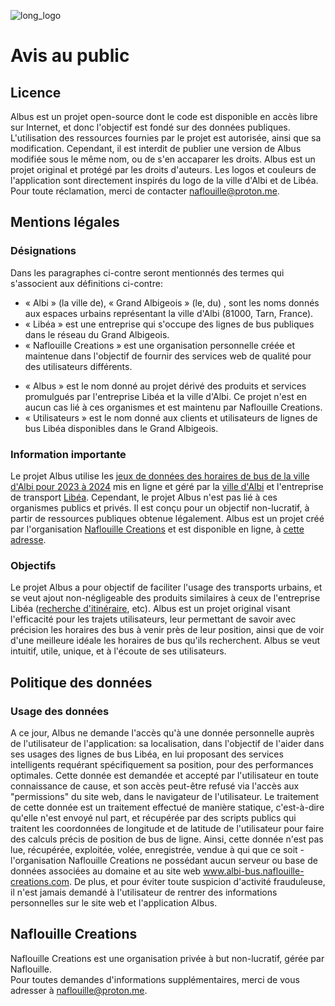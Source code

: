 
![long_logo](https://github.com/W0lfan/Albus/assets/69418024/1cc7a018-33f2-40d8-9bb8-529231228d4a)
# Avis au public
## Licence
Albus est un projet open-source dont le code est disponible en accès libre sur Internet, et donc l'objectif est fondé sur des données publiques. L'utilisation des ressources fournies par le projet est autorisée, ainsi que sa modification. Cependant, il est interdit de publier une version de Albus modifiée sous le même nom, ou de s'en accaparer les droits. Albus est un projet original et protégé par les droits d'auteurs.
Les logos et couleurs de l'application sont directement inspirés du logo de la ville d'Albi et de Libéa. Pour toute réclamation, merci de contacter naflouille@proton.me. 

## Mentions légales
### Désignations
Dans les paragraphes ci-contre seront mentionnés des termes qui s'associent aux définitions ci-contre:
* « Albi » (la ville de), « Grand Albigeois » (le, du) , sont les noms donnés aux espaces urbains représentant la ville d'Albi (81000, Tarn, France).
* « Libéa » est une entreprise qui s'occupe des lignes de bus publiques dans le réseau du Grand Albigeois. 
* « Naflouille Creations » est une organisation personnelle créée et maintenue dans l'objectif de fournir des services web de qualité pour des utilisateurs différents. 
- « Albus » est le nom donné au projet dérivé des produits et services promulgués par l'entreprise Libéa et la ville d'Albi. Ce projet n'est en aucun cas lié à ces organismes et est maintenu par Naflouille Creations.
- « Utilisateurs » est le nom donné aux clients et utilisateurs de lignes de bus Libéa disponibles dans le Grand Albigeois. 

### Information importante
Le projet Albus utilise les [jeux de données des horaires de bus de la ville d'Albi pour 2023 à 2024](https://opendata.mairie-albi.fr/dataset/horaire-de-bus-albi) mis en ligne et géré par la [ville d'Albi](https://www.mairie-albi.fr/fr) et l'entreprise de transport [Libéa](https://www.libea-mobilites.fr/se-deplacer/en-bus/les-horaires-des-lignes). Cependant, le projet Albus n'est pas lié à ces organismes publics et privés. Il est conçu pour un objectif non-lucratif, à partir de ressources publiques obtenue légalement. 
Albus est un projet créé par l'organisation [Naflouille Creations](naflouille-creations.com) et est disponible en ligne, à [cette adresse](www.albi-bus.naflouille-creations.com).

### Objectifs
Le projet Albus a pour objectif de faciliter l'usage des transports urbains, et se veut ajout non-négligeable des produits similaires à ceux de l'entreprise Libéa ([recherche d'itinéraire](https://www.libea-mobilites.fr/), etc).
Albus est un projet original visant l'efficacité pour les trajets utilisateurs, leur permettant de savoir avec précision les horaires des bus à venir près de leur position, ainsi que de voir d'une meilleure idéale les horaires de bus qu'ils recherchent. 
Albus se veut intuitif, utile, unique, et à l'écoute de ses utilisateurs.


## Politique des données
### Usage des données
A ce jour, Albus ne demande l'accès qu'à une donnée personnelle auprès de l'utilisateur de l'application: sa localisation, dans l'objectif de l'aider dans ses usages des lignes de bus Libéa, en lui proposant des services intelligents requérant spécifiquement sa position, pour des performances optimales. Cette donnée est demandée et accepté par l'utilisateur en toute connaissance de cause, et son accès peut-être refusé via l'accès aux "permissions" du site web, dans le navigateur de l'utilisateur. 
Le traitement de cette donnée est un traitement effectué de manière statique, c'est-à-dire qu'elle n'est envoyé nul part, et récupérée par des scripts publics qui traitent les coordonnées de longitude et de latitude de l'utilisateur pour faire des calculs précis de position de bus de ligne. 
Ainsi, cette donnée n'est pas lue, récupérée, exploitée, volée, enregistrée, vendue à qui que ce soit - l'organisation Naflouille Creations ne possédant aucun serveur ou base de données associées au domaine et au site web www.albi-bus.naflouille-creations.com. 
De plus, et pour éviter toute suspicion d'activité frauduleuse, il n'est jamais demandé à l'utilisateur de rentrer des informations personnelles sur le site web et l'application Albus.

## Naflouille Creations
Naflouille Creations est une organisation privée à but non-lucratif, gérée par Naflouille.   
Pour toutes demandes d'informations supplémentaires, merci de vous adresser à naflouille@proton.me.  
